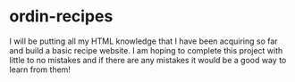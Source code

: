 # ordin-recipes
I will be  putting all my HTML knowledge that I have been acquiring so far and build a basic recipe website.
I am hoping to complete this project with little to no mistakes and if there are any mistakes it would be a good way to learn from them!